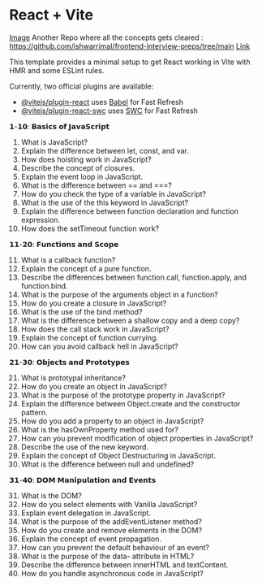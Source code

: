 # React + Vite

[Image](https://github.com/adityasharan01/FastPrep/blob/master/src/assets/banner-img.jpg)
Another Repo where all the concepts gets cleared : https://github.com/ishwarrimal/frontend-interview-preps/tree/main
[Link](https://github.com/ishwarrimal/frontend-interview-preps/tree/main)

This template provides a minimal setup to get React working in Vite with HMR and some ESLint rules.

Currently, two official plugins are available:

- [@vitejs/plugin-react](https://github.com/vitejs/vite-plugin-react/blob/main/packages/plugin-react/README.md) uses [Babel](https://babeljs.io/) for Fast Refresh
- [@vitejs/plugin-react-swc](https://github.com/vitejs/vite-plugin-react-swc) uses [SWC](https://swc.rs/) for Fast Refresh

𝟭-𝟭𝟬: 𝗕𝗮𝘀𝗶𝗰𝘀 𝗼𝗳 𝗝𝗮𝘃𝗮𝗦𝗰𝗿𝗶𝗽𝘁

1. What is JavaScript?
2. Explain the difference between let, const, and var.
3. How does hoisting work in JavaScript?
4. Describe the concept of closures.
5. Explain the event loop in JavaScript.
6. What is the difference between == and ===?
7. How do you check the type of a variable in JavaScript?
8. What is the use of the this keyword in JavaScript?
9. Explain the difference between function declaration and function expression.
10. How does the setTimeout function work?

𝟭𝟭-𝟮𝟬: 𝗙𝘂𝗻𝗰𝘁𝗶𝗼𝗻𝘀 𝗮𝗻𝗱 𝗦𝗰𝗼𝗽𝗲

11. What is a callback function?
12. Explain the concept of a pure function.
13. Describe the differences between function.call, function.apply, and function.bind.
14. What is the purpose of the arguments object in a function?
15. How do you create a closure in JavaScript?
16. What is the use of the bind method?
17. What is the difference between a shallow copy and a deep copy?
18. How does the call stack work in JavaScript?
19. Explain the concept of function currying.
20. How can you avoid callback hell in JavaScript?

𝟮𝟭-𝟯𝟬: 𝗢𝗯𝗷𝗲𝗰𝘁𝘀 𝗮𝗻𝗱 𝗣𝗿𝗼𝘁𝗼𝘁𝘆𝗽𝗲𝘀

21. What is prototypal inheritance?
22. How do you create an object in JavaScript?
23. What is the purpose of the prototype property in JavaScript?
24. Explain the difference between Object.create and the constructor pattern.
25. How do you add a property to an object in JavaScript?
26. What is the hasOwnProperty method used for?
27. How can you prevent modification of object properties in JavaScript?
28. Describe the use of the new keyword.
29. Explain the concept of Object Destructuring in JavaScript.
30. What is the difference between null and undefined?

𝟯𝟭-𝟰𝟬: 𝗗𝗢𝗠 𝗠𝗮𝗻𝗶𝗽𝘂𝗹𝗮𝘁𝗶𝗼𝗻 𝗮𝗻𝗱 𝗘𝘃𝗲𝗻𝘁𝘀

31. What is the DOM?
32. How do you select elements with Vanilla JavaScript?
33. Explain event delegation in JavaScript.
34. What is the purpose of the addEventListener method?
35. How do you create and remove elements in the DOM?
36. Explain the concept of event propagation.
37. How can you prevent the default behaviour of an event?
38. What is the purpose of the data- attribute in HTML?
39. Describe the difference between innerHTML and textContent.
40. How do you handle asynchronous code in JavaScript?
